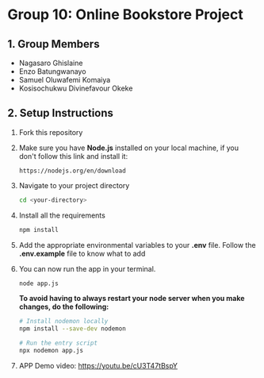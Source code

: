 # Group 10: Online Bookstore Project

## 1. Group Members

- Nagasaro Ghislaine
- Enzo Batungwanayo
- Samuel Oluwafemi Komaiya
- Kosisochukwu Divinefavour Okeke

## 2. Setup Instructions

1. Fork this repository

2. Make sure you have **Node.js** installed on your local machine, if you don't follow this link and install it:

    ```url
    https://nodejs.org/en/download
    ```

3. Navigate to your project directory

    ```bash
    cd <your-directory>
    ```

4. Install all the requirements

    ```bash
    npm install
    ```

5. Add the appropriate environmental variables to your **.env** file. Follow the **.env.example** file to know what to add

6. You can now run the app in your terminal.

    ```bash
    node app.js
    ```

    **To avoid having to always restart your node server when you make changes, do the following:**

    ```bash
    # Install nodemon locally
    npm install --save-dev nodemon

    # Run the entry script
    npx nodemon app.js
    ```

7. APP Demo video: https://youtu.be/cU3T47tBspY